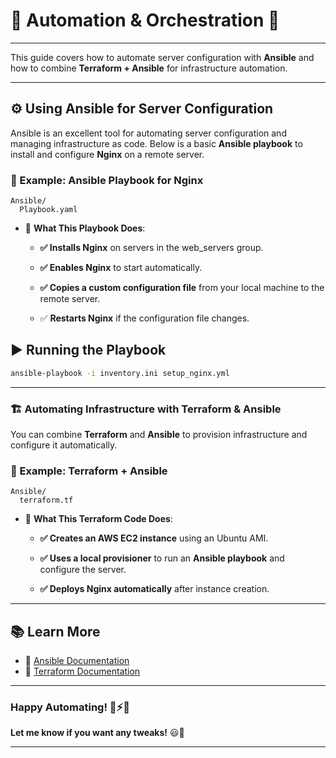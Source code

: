 # 🔧 Automation & Orchestration 🚀

---

This guide covers how to automate server configuration with **Ansible** and how to combine **Terraform + Ansible** for infrastructure automation.

---

## ⚙️ Using Ansible for Server Configuration

Ansible is an excellent tool for automating server configuration and managing infrastructure as code. Below is a basic **Ansible playbook** to install and configure **Nginx** on a remote server.

### 📜 Example: Ansible Playbook for Nginx

  ```plaintext
  Ansible/
    Playbook.yaml

  ```

- 📌 **What This Playbook Does**:

  - **✅ Installs Nginx** on servers in the web_servers group.

  - **✅ Enables Nginx** to start automatically.

  - **✅ Copies a custom configuration file** from your local machine to the remote server.

  - ✅ **Restarts Nginx** if the configuration file changes.

## ▶️ Running the Playbook

  ```bash
  ansible-playbook -i inventory.ini setup_nginx.yml

  ```

---

### 🏗️ Automating Infrastructure with Terraform & Ansible

You can combine **Terraform** and **Ansible** to provision infrastructure and configure it automatically.

### 📜 Example: Terraform + Ansible

  ```plaintext
  Ansible/
    terraform.tf

  ```

- 📌 **What This Terraform Code Does**:

  - **✅ Creates an AWS EC2 instance** using an Ubuntu AMI.

  - **✅ Uses a local provisioner** to run an **Ansible playbook** and configure the server.

  - **✅ Deploys Nginx automatically** after instance creation.

---

## 📚 Learn More

- 📖 [Ansible Documentation](https://docs.ansible.com/)
- 📖 [Terraform Documentation](https://developer.hashicorp.com/terraform/docs)

---

### Happy Automating! 🚀⚡🎯

**Let me know if you want any tweaks!** 😃🎉

---
